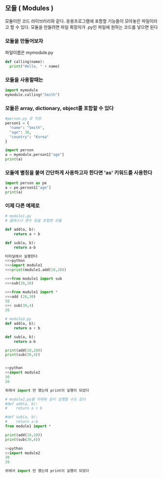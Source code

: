 ## 모듈 ( Modules )
모듈이란 코드 라이브러리와 같다. 
응용프로그램에 포함할 기능들이 모아놓은 파일이라고 할 수 있다.
모듈을 만들려면 파일 확장자가 .py인 파일에 원하는 코드를 넣으면 된다


### 모듈을 만들어보자
파일이름은 mymodule.py
```python
def calling(name):
  print("Hello, " + name)
```
### 모듈을 사용할때는 
```python
import mymodule
mymodule.calling("Smith")
```
### 모듈은 array, dictionary, object를 포함할 수 있다

```python
#person.py 로 저장
person1 = {
  "name": "Smith",
  "age": 30,
  "country": "Korea"
}

```
```python
import person
a = mymodule.person1["age"]
print(a)
````

### 모듈에 별칭을 붙여 간단하게 사용하고자 한다면 'as' 키워드를 사용한다

```python
import person as pe
a = pe.person1["age"]
print(a)
```

### 이제 다른 예제로

``` python
# module1.py
# 클래스나 변수 등을 포함한 모듈

def add(a, b):
    return a + b

def sub(a, b): 
    return a-b

터미널에서 실행한다
>>>python
>>>import module1
>>>print(module1.add(10,20))

>>>from module1 import sub
>>>sub(20,10)

>>>from module1 import *
>>>add (20,30)
50
>>> sub(30,4)
26
```

``` python
# module2.py
def add(a, b):
    return a + b

def sub(a, b): 
    return a-b

print(add(10,20))
print(sub(30,4))


>>python
>>import module2
30
26

위에서 import 만 했는데 print이 실행이 되었다
```

``` python
# module2.py를 아래와 같이 실행할 수도 있다
#def add(a, b):
#    return a + b

#def sub(a, b): 
#    return a-b
from module1 import *

print(add(10,20))
print(sub(30,4))

>>python
>>import module2
30
26

위에서 import 만 했는데 print이 실행이 되었다
```


